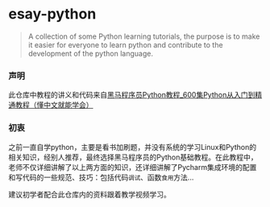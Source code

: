# esay-python
> A collection of some Python learning tutorials, the purpose is to make it easier for everyone to learn python and contribute to the development of the python language.

### 声明

此仓库中教程的讲义和代码来自[黑马程序员Python教程_600集Python从入门到精通教程（懂中文就能学会）](https://www.bilibili.com/video/BV1ex411x7Em?p=1)

### 初衷

之前一直自学python，主要是看书加刷题，并没有系统的学习Linux和Python的相关知识，经别人推荐，最终选择黑马程序员的Python基础教程。在此教程中，老师不仅详细讲解了以上两方面的知识，还详细讲解了Pycharm集成环境的配置和写代码的一些规范、技巧：包括代码`调试`、函数`食用`方法...

建议初学者配合此仓库内的资料跟着教学视频学习。

